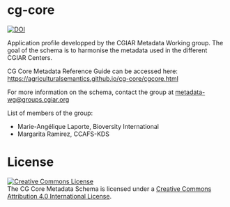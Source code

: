 # cg-core

[![DOI](https://zenodo.org/badge/188820257.svg)](https://zenodo.org/badge/latestdoi/188820257)

Application profile developped by the CGIAR Metadata Working group. 
The goal of the schema is to harmonise the metadata used in the different CGIAR Centers.

CG Core Metadata Reference Guide can be accessed here: https://agriculturalsemantics.github.io/cg-core/cgcore.html

For more information on the schema, contact the group at metadata-wg@groups.cgiar.org

List of members of the group:
  - Marie-Angélique Laporte, Bioversity International
  - Margarita Ramirez, CCAFS-KDS

# License
<a rel="license" href="http://creativecommons.org/licenses/by/4.0/"><img alt="Creative Commons License" style="border-width:0" src="https://i.creativecommons.org/l/by/4.0/88x31.png" /></a><br /><span xmlns:dct="http://purl.org/dc/terms/" property="dct:title">The CG Core Metadata Schema</span> is licensed under a <a rel="license" href="http://creativecommons.org/licenses/by/4.0/">Creative Commons Attribution 4.0 International License</a>.
